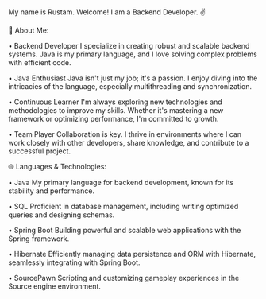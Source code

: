 My name is Rustam. Welcome! I am a Backend Developer. ✌️

📝 About Me:

• Backend Developer
I specialize in creating robust and scalable backend systems. Java is my primary language, and I love solving complex problems with efficient code.

• Java Enthusiast
Java isn't just my job; it's a passion. I enjoy diving into the intricacies of the language, especially multithreading and synchronization.

• Continuous Learner
I'm always exploring new technologies and methodologies to improve my skills. Whether it's mastering a new framework or optimizing performance, I'm committed to growth.

• Team Player
Collaboration is key. I thrive in environments where I can work closely with other developers, share knowledge, and contribute to a successful project.

🌐 Languages & Technologies:

• Java
My primary language for backend development, known for its stability and performance.

• SQL
Proficient in database management, including writing optimized queries and designing schemas.

• Spring Boot
Building powerful and scalable web applications with the Spring framework.

• Hibernate
Efficiently managing data persistence and ORM with Hibernate, seamlessly integrating with Spring Boot.

• SourcePawn
Scripting and customizing gameplay experiences in the Source engine environment.
